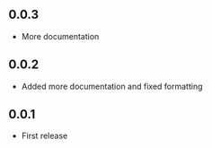## 0.0.3
- More documentation

## 0.0.2
- Added more documentation and fixed formatting

## 0.0.1
- First release
